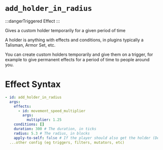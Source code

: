 # `add_holder_in_radius`
:::dangerTriggered Effect
:::

Gives a custom holder temporarily for a given period of time

A holder is anything with effects and conditions, in plugins typically a Talisman, Armor Set, etc.

You can create custom holders temporarily and give them on a trigger, for example to give permanent effects for a period of time to people around you.

# Effect Syntax
```yaml
- id: add_holder_in_radius
  args:
    effects: 
      - id: movement_speed_multiplier
        args:
          multiplier: 1.25
    conditions: []
    duration: 300 # The duration, in ticks
    radius: 5.3 # The radius, in blocks
    apply-to-self: false # If the player should also get the holder (Defaults to false)
  ...other config (eg triggers, filters, mutators, etc)
```
